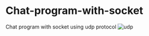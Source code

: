 # Chat-program-with-socket
Chat program with socket using udp protocol
![udp](https://user-images.githubusercontent.com/86850698/196554309-cff91a1d-9276-430a-a6f7-5bc99b78b867.PNG)
